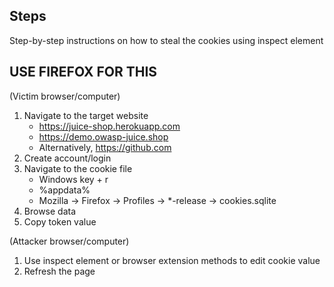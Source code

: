## Steps
Step-by-step instructions on how to steal the cookies using inspect element
## USE FIREFOX FOR THIS
(Victim browser/computer)
1. Navigate to the target website
    - https://juice-shop.herokuapp.com
    - https://demo.owasp-juice.shop
    - Alternatively, https://github.com
2. Create account/login
3. Navigate to the cookie file
    - Windows key + r
    - %appdata%
    - Mozilla -> Firefox -> Profiles -> *-release -> cookies.sqlite
5. Browse data
6. Copy token value




(Attacker browser/computer)
1. Use inspect element or browser extension methods to edit cookie value
2. Refresh the page
